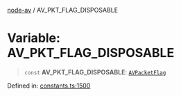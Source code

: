 [node-av](../globals.md) / AV\_PKT\_FLAG\_DISPOSABLE

# Variable: AV\_PKT\_FLAG\_DISPOSABLE

> `const` **AV\_PKT\_FLAG\_DISPOSABLE**: [`AVPacketFlag`](../type-aliases/AVPacketFlag.md)

Defined in: [constants.ts:1500](https://github.com/seydx/av/blob/f8631fc881b394300b1479f511d55cf1c370a87f/src/constants/constants.ts#L1500)
